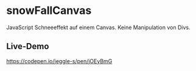 # snowFallCanvas
 JavaScript Schneeeffekt auf einem Canvas. Keine Manipulation von Divs.
 
 ## Live-Demo
 https://codepen.io/jeggle-s/pen/jOEyBmG
